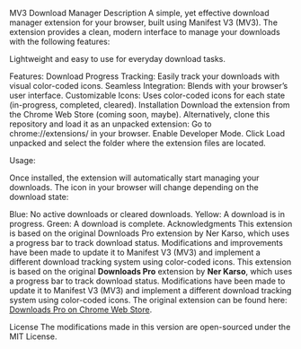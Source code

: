 MV3 Download Manager
Description
A simple, yet effective download manager extension for your browser, built using Manifest V3 (MV3). The extension provides a clean, modern interface to manage your downloads with the following features:

Lightweight and easy to use for everyday download tasks.

Features:
Download Progress Tracking: Easily track your downloads with visual color-coded icons.
Seamless Integration: Blends with your browser’s user interface.
Customizable Icons: Uses color-coded icons for each state (in-progress, completed, cleared).
Installation
Download the extension from the Chrome Web Store (coming soon, maybe).
Alternatively, clone this repository and load it as an unpacked extension:
Go to chrome://extensions/ in your browser.
Enable Developer Mode.
Click Load unpacked and select the folder where the extension files are located.

Usage:

Once installed, the extension will automatically start managing your downloads. The icon in your browser will change depending on the download state:

Blue: No active downloads or cleared downloads.
Yellow: A download is in progress.
Green: A download is complete.
Acknowledgments
This extension is based on the original Downloads Pro extension by Ner Karso, which uses a progress bar to track download status. Modifications and improvements have been made to update it to Manifest V3 (MV3) and implement a different download tracking system using color-coded icons. This extension is based on the original **Downloads Pro** extension by **Ner Karso**, which uses a progress bar to track download status. Modifications have been made to update it to Manifest V3 (MV3) and implement a different download tracking system using color-coded icons. The original extension can be found here: [Downloads Pro on Chrome Web Store](https://chromewebstore.google.com/detail/downloads-pro/lhhocifdmhogpekeppdjamkelohahbop).

License
The modifications made in this version are open-sourced under the MIT License.